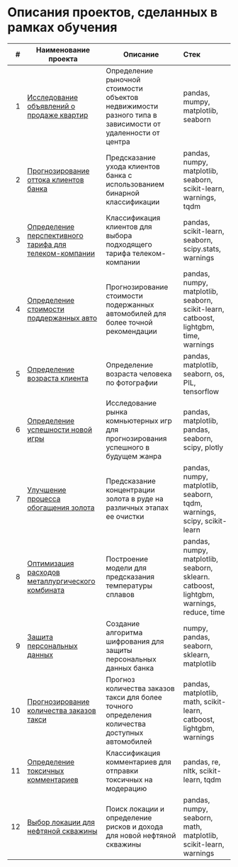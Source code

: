 # Описания проектов, сделанных в рамках обучения

| # |Наименование проекта | Описание | Стек |
|---:|---|---|:---|
|1| [Исследование объявлений о продаже квартир](https://github.com/IScherbak/DS_projects/tree/main/Anomalies%20in%20flat%20sales%20announcements) | Определение рыночной стоимости объектов недвижимости разного типа в зависимости от удаленности от центра | pandas, mumpy, matplotlib, seaborn |
|2| [Прогнозирование оттока клиентов банка](https://github.com/IScherbak/DS_projects/tree/main/Banks%20customer%20churn) | Предсказание ухода клиентов банка с использованием бинарной классификации | pandas, numpy, matplotlib, seaborn, scikit-learn, warnings, tqdm |
|3| [Определение перспективного тарифа для телеком-компании](https://github.com/IScherbak/DS_projects/tree/main/Customer%20Classification) | Классификация клиентов для выбора подходящего тарифа телеком-компании | pandas, scikit-learn, seaborn, scipy.stats, warnings |
|4| [Определение стоимости поддержанных авто](https://github.com/IScherbak/DS_projects/tree/main/Determining%20the%20cars%20value) | Прогнозирование стоимости подержанных автомобилей для более точной рекомендации | pandas, numpy, matplotlib, seaborn, scikit-learn, catboost, lightgbm, time, warnings |
|5| [Определение возраста клиента](https://github.com/IScherbak/DS_projects/tree/main/Determining%20the%20customers%20age) | Определение возраста человека по фотографии | pandas, matplotlib, seaborn, os, PIL, tensorflow |
|6| [Определение успешности новой игры](https://github.com/IScherbak/DS_projects/tree/main/Determining%20the%20success%20of%20a%20new%20game) | Исследование рынка комньютерных игр для прогнозирования успешного в будущем жанра | pandas, matplotlib, pandas, seaborn, scipy, plotly |
|7| [Улучшение процесса обогащения золота](https://github.com/IScherbak/DS_projects/tree/main/Gold%20recovery%20rate%20prediction)| Предсказание концентрации золота в руде на различных этапах ее очистки | pandas, numpy, matplotlib, seaborn, tqdm, warnings, scipy, scikit-learn |
|8| [Оптимизация расходов металлургического комбината](https://github.com/IScherbak/DS_projects/tree/main/Metal%20industry)| Построение модели для предсказания температуры сплавов | pandas, numpy, matplotlib, seaborn, sklearn. catboost, lightgbm, warnings, reduce, time |
|9| [Защита персональных данных](https://github.com/IScherbak/DS_projects/tree/main/Personal%20data%20protection)| Создание алгоритма шифрования для защиты персональных данных банка | numpy, pandas, seaborn, sklearn, matplotlib |
|10| [Прогнозирование количества заказов такси](https://github.com/IScherbak/DS_projects/tree/main/Taxi%20order%20forecasting)| Прогноз количества заказов такси для более точного определения количества доступных автомобилей | pandas, matplotlib, math, scikit-learn, catboost, lightgbm, warnings |
|11| [Определение токсичных комментариев](https://github.com/IScherbak/DS_projects/tree/main/Toxic%20comments%20identification) | Классификация комментариев для отправки токсичных на модерацию | pandas, re, nltk, scikit-learn, tqdm |
|12| [Выбор локации для нефтяной скважины](https://github.com/IScherbak/DS_projects/tree/main/Well%20location%20selection)| Поиск локации и определение рисков и дохода для новой нефтяной скважины  | pandas, numpy, seaborn, math, matplotlib, scikit-learn, warnings |
